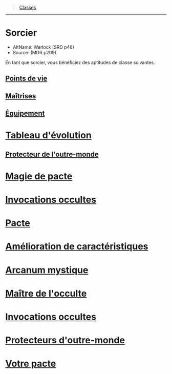 ﻿---
!ClassItem
Name: Sorcier
AltName: Warlock (SRD p46)
Source: (MDR p209)
Id: warlock_hd.md#sorcier
RootId: warlock_hd.md
ParentLink: classes_hd.md
ParentName: Classes
NameLevel: 1
Attributes: {}
AttributesDictionary: >+
  {}

---
>  [Classes](hd_classes.md)

---


# Sorcier

- AltName: Warlock (SRD p46)
- Source: (MDR p209)

En tant que sorcier, vous bénéficiez des aptitudes de classe suivantes.



## [Points de vie](hd_warlock_points_de_vie.md)



## [Maîtrises](hd_warlock_maitrises.md)



## [Équipement](hd_warlock_equipement.md)



# [Tableau d'évolution](hd_warlock_tableau_devolution.md)



## [Protecteur de l'outre-monde](hd_warlock_protecteur_de_loutre_monde.md)



# [Magie de pacte](hd_warlock_magie_de_pacte.md)



# [Invocations occultes](hd_warlock_invocations_occultes.md)



# [Pacte](hd_warlock_pact.md)



# [Amélioration de caractéristiques](hd_warlock_amelioration_de_caracteristiques.md)



# [Arcanum mystique](hd_warlock_arcanum_mystique.md)



# [Maître de l'occulte](hd_warlock_maitre_de_locculte.md)



# [Invocations occultes](hd_warlock_occultsummons.md)



# [Protecteurs d'outre-monde](hd_warlock_protecteurs_doutre_monde.md)



# [Votre pacte](hd_warlock_votre_pacte.md)

